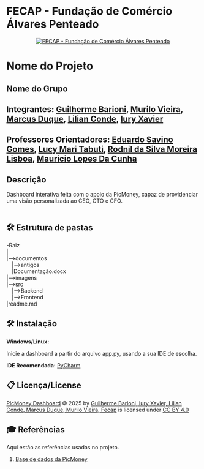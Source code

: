 # FECAP - Fundação de Comércio Álvares Penteado

<p align="center">
<a href= "https://www.fecap.br/"><img src="https://encrypted-tbn0.gstatic.com/images?q=tbn:ANd9GcRhZPrRa89Kma0ZZogxm0pi-tCn_TLKeHGVxywp-LXAFGR3B1DPouAJYHgKZGV0XTEf4AE&usqp=CAU" alt="FECAP - Fundação de Comércio Álvares Penteado" border="0"></a>
</p>

# Nome do Projeto

## Nome do Grupo

## Integrantes: <a href="https://github.com/guibarioni"> Guilherme Barioni</a>, <a href="https://github.com/MuraCap4">Murilo Vieira</a>, <a href="https://github.com/marcusduquee">Marcus Duque</a>, <a href="https://github.com/lilianconde">Lilian Conde</a>, <a href=https://github.com/IuryXa>Iury Xavier</a>

## Professores Orientadores: <a href="https://www.linkedin.com/in/eduardo-savino/"> Eduardo Savino Gomes</a>, <a href="https://www.linkedin.com/in/lucymari/">Lucy Mari Tabuti</a>, <a href="https://www.linkedin.com/in/professorrodnil/">Rodnil da Silva Moreira Lisboa</a>, <a href="https://www.linkedin.com/in/mauricio-lopes-da-cunha-5630492a/">Mauricio Lopes Da Cunha</a>

## Descrição


Dashboard interativa feita com o apoio da PicMoney, capaz de providenciar uma visão personalizada ao CEO, CTO e CFO.
<br><br>

## 🛠 Estrutura de pastas

-Raiz<br>
|<br>
|-->documentos<br>
  &emsp;|-->antigos<br>
  &emsp;|Documentação.docx<br>
|-->imagens<br>
|-->src<br>
  &emsp;|-->Backend<br>
  &emsp;|-->Frontend<br>
|readme.md<br>

## 🛠 Instalação
<b>Windows/Linux:</b>

Inicie a dashboard a partir do arquivo app.py, usando a sua IDE de escolha.

**IDE Recomendada:**
<a href="https://www.jetbrains.com/pycharm/">PyCharm<a>


## 📋 Licença/License
<a href="github.com/2025-2-NCC4/Projeto11">PicMoney Dashboard</a> © 2025 by <a href="https://github.com/2025-2-NCC4/Projeto11">Guilherme Barioni, Iury Xavier, Lilian Conde, Marcus Duque, Murilo Vieira, Fecap</a> is licensed under <a href="https://creativecommons.org/licenses/by/4.0/">CC BY 4.0</a><img src="https://mirrors.creativecommons.org/presskit/icons/cc.svg" alt="" style="max-width: 1em;max-height:1em;margin-left: .2em;"><img src="https://mirrors.creativecommons.org/presskit/icons/by.svg" alt="" style="max-width: 1em;max-height:1em;margin-left: .2em;">

## 🎓 Referências

Aqui estão as referências usadas no projeto.

1. <a href="https://github.com/2025-2-NCC4/Projeto11/tree/main/documentos/Entrega%201/Projeto%20Interdisciplinar%20-%20Ci%C3%AAncia%20de%20dados/Base%20de%20Dados">Base de dados da PicMoney<a>

